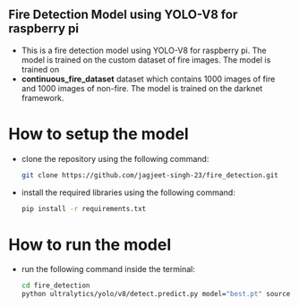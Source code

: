 ## Fire Detection Model using YOLO-V8 for raspberry pi

- This is a fire detection model using YOLO-V8 for raspberry pi. The model is trained on the custom dataset of fire images. The model is trained on
- **continuous_fire_dataset** dataset which contains 1000 images of fire and 1000 images of non-fire. The model is trained on the darknet framework.

# How to setup the model

- clone the repository using the following command:
  ```bash
  git clone https://github.com/jagjeet-singh-23/fire_detection.git
  ```
- install the required libraries using the following command:

  ```bash
  pip install -r requirements.txt
  ```

# How to run the model

- run the following command inside the terminal:
  ```bash
  cd fire_detection
  python ultralytics/yolo/v8/detect.predict.py model="best.pt" source=0 show=True
  ```
